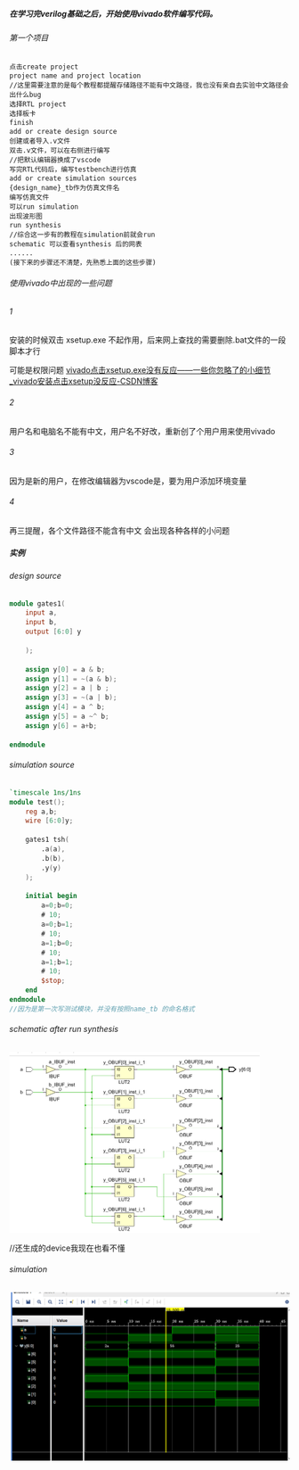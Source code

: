 ##### 在学习完verilog基础之后，开始使用vivado软件编写代码。

###### 第一个项目

~~~
点击create project
project name and project location
//这里需要注意的是每个教程都提醒存储路径不能有中文路径，我也没有亲自去实验中文路径会出什么bug
选择RTL project
选择板卡
finish
add or create design source 
创建或者导入.v文件
双击.v文件，可以在右侧进行编写
//把默认编辑器换成了vscode
写完RTL代码后，编写testbench进行仿真
add or create simulation sources
{design_name}_tb作为仿真文件名
编写仿真文件
可以run simulation
出现波形图
run synthesis 
//综合这一步有的教程在simulation前就会run
schematic 可以查看synthesis 后的网表
......
(接下来的步骤还不清楚，先熟悉上面的这些步骤)
~~~

###### 使用vivado中出现的一些问题

###### 1

安装的时候双击 xsetup.exe 不起作用，后来网上查找的需要删除.bat文件的一段脚本才行

可能是权限问题  [vivado点击xsetup.exe没有反应——一些你忽略了的小细节_vivado安装点击xsetup没反应-CSDN博客](https://blog.csdn.net/CoderLiSmart/article/details/105306664)

###### 2

用户名和电脑名不能有中文，用户名不好改，重新创了个用户用来使用vivado

###### 3

因为是新的用户，在修改编辑器为vscode是，要为用户添加环境变量

###### 4

再三提醒，各个文件路径不能含有中文  会出现各种各样的小问题



##### 实例

###### design source 

~~~verilog
module gates1(
    input a,
    input b,
    output [6:0] y
    
    );
    
    assign y[0] = a & b;
    assign y[1] = ~(a & b);
    assign y[2] = a | b ;
    assign y[3] = ~(a | b);
    assign y[4] = a ^ b;
    assign y[5] = a ~^ b;
    assign y[6] = a+b;
  
endmodule
~~~

###### simulation source 

~~~verilog
`timescale 1ns/1ns
module test();
    reg a,b;
    wire [6:0]y;
    
    gates1 tsh(
        .a(a),
        .b(b),
        .y(y)
    );

    initial begin
        a=0;b=0;
        # 10;
        a=0;b=1;
        # 10;
        a=1;b=0;
        # 10;
        a=1;b=1;
        # 10;
        $stop;
    end
endmodule
//因为是第一次写测试模块，并没有按照name_tb 的命名格式
~~~

###### schematic after run synthesis



<img src="img\image-20240602105440298.png" alt="image-20240602105440298" style="zoom:50%;" />

//还生成的device我现在也看不懂

###### simulation

<img src="img\Snipaste_2024-06-02_10-58-28.png" style="zoom: 50%;" >



